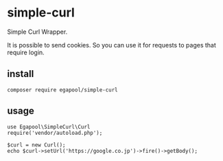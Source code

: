 # simple-curl
Simple Curl Wrapper.

It is possible to send cookies. So you can use it for requests to pages that require login.

## install

```
composer require egapool/simple-curl
```

## usage

```
use Egapool\SimpleCurl\Curl
require('vendor/autoload.php');

$curl = new Curl();
echo $curl->setUrl('https://google.co.jp')->fire()->getBody();

```
